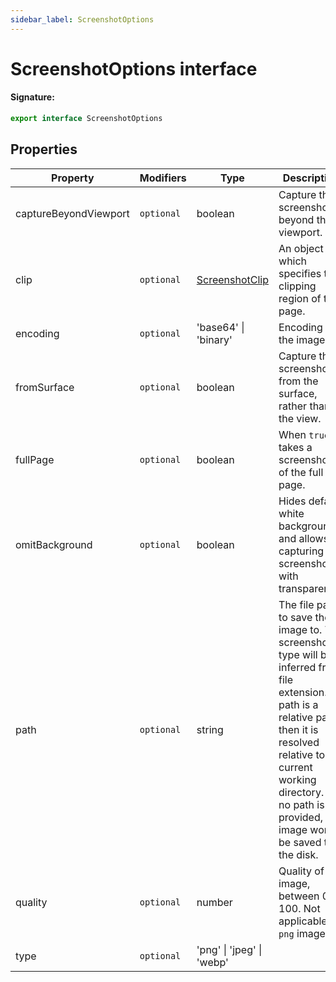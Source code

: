 ```yaml
---
sidebar_label: ScreenshotOptions
---
```


# ScreenshotOptions interface

#### Signature:

```typescript
export interface ScreenshotOptions
```

## Properties

| Property              | Modifiers             | Type                                            | Description                                                                                                                                                                                                                                        | Default             |
| --------------------- | --------------------- | ----------------------------------------------- | -------------------------------------------------------------------------------------------------------------------------------------------------------------------------------------------------------------------------------------------------- | ------------------- |
| captureBeyondViewport | <code>optional</code> | boolean                                         | Capture the screenshot beyond the viewport.                                                                                                                                                                                                        | <code>true</code>   |
| clip                  | <code>optional</code> | [ScreenshotClip](./puppeteer.screenshotclip.md) | An object which specifies the clipping region of the page.                                                                                                                                                                                         |                     |
| encoding              | <code>optional</code> | 'base64' \| 'binary'                            | Encoding of the image.                                                                                                                                                                                                                             | <code>binary</code> |
| fromSurface           | <code>optional</code> | boolean                                         | Capture the screenshot from the surface, rather than the view.                                                                                                                                                                                     | <code>true</code>   |
| fullPage              | <code>optional</code> | boolean                                         | When <code>true</code>, takes a screenshot of the full page.                                                                                                                                                                                       | <code>false</code>  |
| omitBackground        | <code>optional</code> | boolean                                         | Hides default white background and allows capturing screenshots with transparency.                                                                                                                                                                 | <code>false</code>  |
| path                  | <code>optional</code> | string                                          | The file path to save the image to. The screenshot type will be inferred from file extension. If path is a relative path, then it is resolved relative to current working directory. If no path is provided, the image won't be saved to the disk. |                     |
| quality               | <code>optional</code> | number                                          | Quality of the image, between 0-100. Not applicable to <code>png</code> images.                                                                                                                                                                    |                     |
| type                  | <code>optional</code> | 'png' \| 'jpeg' \| 'webp'                       |                                                                                                                                                                                                                                                    | <code>png</code>    |

